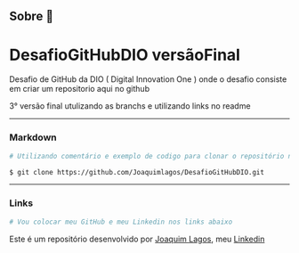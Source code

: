 
## Sobre 📰

# DesafioGitHubDIO versãoFinal

Desafio de GitHub da DIO ( Digital Innovation One ) onde o desafio consiste em criar um repositorio aqui no github

3° versão final utulizando as branchs e utilizando links no readme

------

### Markdown

```bash
# Utilizando comentário e exemplo de codigo para clonar o repositório na sua maquina

$ git clone https://github.com/Joaquimlagos/DesafioGitHubDIO.git

```

------

### Links 

```bash 
# Vou colocar meu GitHub e meu Linkedin nos links abaixo

```
Este é um repositório desenvolvido por [Joaquim Lagos](https://github.com/Joaquimlagos),
meu [Linkedin](https://www.linkedin.com/in/joaquim-lagos-68933a183/)
